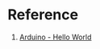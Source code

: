 

# Reference

1. [Arduino - Hello World](https://arduinogetstarted.com/tutorials/arduino-hello-world)
